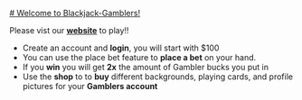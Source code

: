 [# Welcome to Blackjack-Gamblers!](https://blackjack-gamblers.herokuapp.com/)

Please vist our [**website**](https://blackjack-gamblers.herokuapp.com/) to play!!
 - Create an account and **login**, you will start with $100
 - You can use the place bet feature to **place a bet** on your hand.
 - If you **win** you will get **2x** the amount of Gambler bucks you put in
 - Use the **shop** to to **buy** different backgrounds, playing cards, and profile pictures for your **Gamblers account**
